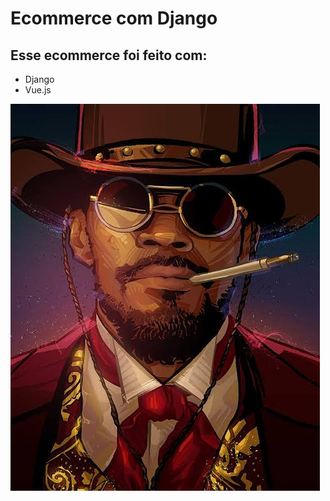 # Ecommerce com Django

## Esse ecommerce foi feito com:

* Django
* Vue.js

![django](django.jpeg)
